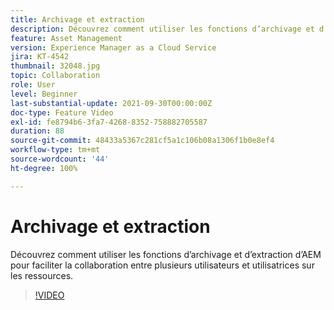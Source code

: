 ```yaml
---
title: Archivage et extraction
description: Découvrez comment utiliser les fonctions d’archivage et d’extraction d’AEM pour faciliter la collaboration entre plusieurs utilisateurs et utilisatrices sur les ressources.
feature: Asset Management
version: Experience Manager as a Cloud Service
jira: KT-4542
thumbnail: 32048.jpg
topic: Collaboration
role: User
level: Beginner
last-substantial-update: 2021-09-30T00:00:00Z
doc-type: Feature Video
exl-id: fe8794b6-3fa7-4268-8352-758882705587
duration: 88
source-git-commit: 48433a5367c281cf5a1c106b08a1306f1b0e8ef4
workflow-type: tm+mt
source-wordcount: '44'
ht-degree: 100%

---
```


# Archivage et extraction

Découvrez comment utiliser les fonctions d’archivage et d’extraction d’AEM pour faciliter la collaboration entre plusieurs utilisateurs et utilisatrices sur les ressources.

>[!VIDEO](https://video.tv.adobe.com/v/32048?quality=12&learn=on)
